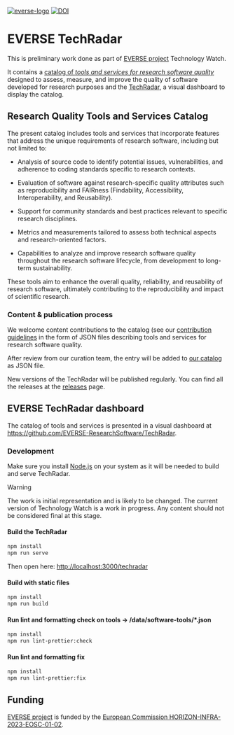 [![everse-logo]][everse-url] [![DOI][doi-badge]][doi-url]

<!-- Badges links -->
[everse-logo]: https://everse.software/images/logos/EOSCEverse_PosColour.svg "EVERSE project"
[everse-url]: https://everse.software/
[doi-badge]: https://zenodo.org/badge/DOI/10.5281/zenodo.17036276.svg
[doi-url]: https://doi.org/10.5281/zenodo.17036276

# EVERSE TechRadar

This is preliminary work done as part of [EVERSE project][everse-url] Technology Watch.

It contains a [catalog of _tools and services for research software quality_](#research-quality-tools-and-services-catalog) designed to assess, measure, and improve the quality of software developed for research purposes and the [TechRadar](#technology-radar-dashboard), a visual dashboard to display the catalog.

## Research Quality Tools and Services Catalog

The present catalog includes tools and services that incorporate features that address the unique requirements of research software, including but not limited to:

- Analysis of source code to identify potential issues, vulnerabilities, and adherence to coding standards specific to research contexts.

- Evaluation of software against research-specific quality attributes such as reproducibility and FAIRness (Findability, Accessibility, Interoperability, and Reusability).

- Support for community standards and best practices relevant to specific research disciplines.

- Metrics and measurements tailored to assess both technical aspects and research-oriented factors.

- Capabilities to analyze and improve research software quality throughout the research software lifecycle, from development to long-term sustainability.  

These tools aim to enhance the overall quality, reliability, and reusability of research software, ultimately contributing to the reproducibility and impact of scientific research.

### Content & publication process

We welcome content contributions to the catalog (see our [contribution guidelines](CONTRIBUTING.md) in the form of JSON files describing tools and services for research software quality.

After review from our curation team, the entry will be added to [our catalog](data/software-tools) as JSON file.

New versions of the TechRadar will be published regularly. You can find all the releases at the [releases](https://github.com/EVERSE-ResearchSoftware/TechRadar/releases) page.

## EVERSE TechRadar dashboard

The catalog of tools and services is presented in a visual dashboard at <https://github.com/EVERSE-ResearchSoftware/TechRadar>.


### Development
Make sure you install [Node.js](https://nodejs.org/en) on your system as it will be needed to build and serve TechRadar.
> [!WARNING]
> The work is initial representation and is likely to be changed.
> The current version of Technology Watch is a work in progress.
> Any content should not be considered final at this stage.

#### Build the TechRadar

```bash
npm install
npm run serve
```

Then open here: <http://localhost:3000/techradar>

#### Build with static files

```bash
npm install
npm run build
```

#### Run lint and formatting check on tools -> /data/software-tools/*.json

```bash
npm install
npm run lint-prettier:check
```

#### Run lint and formatting fix

```bash
npm install
npm run lint-prettier:fix
```

## Funding

[EVERSE project](https://everse.software/) is funded by the [European Commission HORIZON-INFRA-2023-EOSC-01-02](https://ec.europa.eu/info/funding-tenders/opportunities/portal/screen/opportunities/topic-details/horizon-infra-2023-eosc-01-02).
